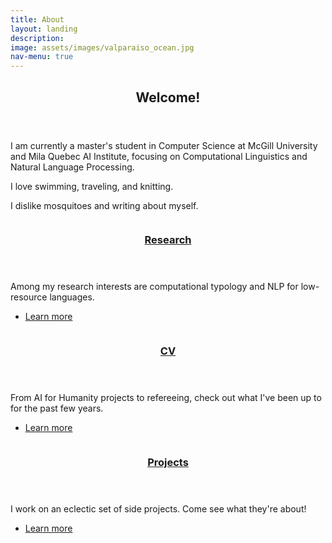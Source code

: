 ```yaml
---
title: About
layout: landing
description:
image: assets/images/valparaiso_ocean.jpg
nav-menu: true
---
```




<!-- Main -->
<div id="main">

<!-- One -->
<section id="one">
	<div class="inner">
		<header class="major">
			<h2>Welcome!</h2>
		</header>
		<p>I am currently a master's student in Computer Science at McGill University and Mila Quebec AI Institute, focusing on Computational Linguistics and Natural Language Processing. </p>
		<p>I love swimming, traveling, and knitting.</p>
		<p>I dislike mosquitoes and writing about myself.</p>
	</div>
</section>

<!-- Two -->
<section id="two" class="spotlights">
	<section>
		<a href="research.html" class="image">
			<img src="{% link assets/images/emiTrolltunga.jpg %}" alt="" data-position="center center" />
		</a>
		<div class="content">
			<div class="inner">
				<header class="major">
					<h3><a href="research.html">Research</a></h3>
				</header>
				<p>Among my research interests are computational typology and NLP for low-resource languages. </p>
				<ul class="actions">
					<li><a href="research.html" class="button next">Learn more</a></li>
				</ul>
			</div>
		</div>
	</section>
	<section>
		<a href="cv.html" class="image">
			<img src="{% link assets/images/funicular_2.jpg %}" alt="" data-position="top center" />
		</a>
		<div class="content">
			<div class="inner">
				<header class="major">
					<h3><a href="cv.html">CV</a></h3>
				</header>
				<p>From AI for Humanity projects to refereeing, check out what I've been up to for the past few years.</p>
				<ul class="actions">
					<li><a href="cv.html" class="button next">Learn more</a></li>
				</ul>
			</div>
		</div>
	</section>
	<section>
		<a href="projects.html" class="image">
			<img src="{% link assets/images/salta.jpg %}" alt="" data-position="25% 25%" />
		</a>
		<div class="content">
			<div class="inner">
				<header class="major">
					<h3><a href="projects.html">Projects</a></h3>
				</header>
				<p>I work on an eclectic set of side projects. Come see what they're about!</p>
				<ul class="actions">
					<li><a href="projects.html" class="button next">Learn more</a></li>
				</ul>
			</div>
		</div>
	</section>
</section>

<!-- Three -->
<!-- <section id="three">
	<div class="inner">
		<header class="major">
			<h2>Projects</h2>
		</header>
		<p>I work on an eclectic set of side projects. Come see what they're about!</p>
		<ul class="actions">
			<li><a href="/projects.html" class="button next">Learn More</a></li>
		</ul>
	</div>
</section> -->

</div>
